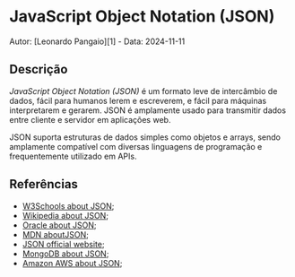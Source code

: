 # JavaScript Object Notation (JSON)

Autor: [Leonardo Pangaio][1] - Data: 2024-11-11

## Descrição

*JavaScript Object Notation (JSON)* é um formato leve de intercâmbio de dados, fácil para humanos lerem e escreverem, e fácil para máquinas interpretarem e gerarem. JSON é amplamente usado para transmitir dados entre cliente e servidor em aplicações web.

JSON suporta estruturas de dados simples como objetos e arrays, sendo amplamente compatível com diversas linguagens de programação e frequentemente utilizado em APIs.

## Referências

- [W3Schools about JSON](https://www.w3schools.com/whatis/whatis_json.asp);
- [Wikipedia about JSON](https://en.wikipedia.org/wiki/JSON);
- [Oracle about JSON](https://www.oracle.com/database/what-is-json/);
- [MDN aboutJSON](https://developer.mozilla.org/en-US/docs/Learn/JavaScript/Objects/JSON);
- [JSON official website](https://www.json.org/json-en.html);
- [MongoDB about JSON](https://www.mongodb.com/resources/languages/what-is-json);
- [Amazon AWS about JSON](https://aws.amazon.com/pt/documentdb/what-is-json/);
